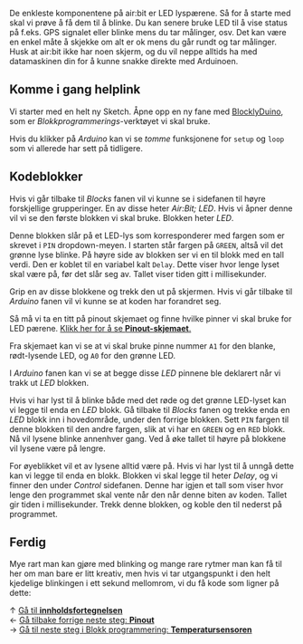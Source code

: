 De enkleste komponentene på air:bit er LED lyspærene. Så for å starte med skal vi prøve å få dem til å blinke. Du kan senere bruke LED til å vise status på f.eks. GPS signalet eller blinke mens du tar målinger, osv. Det kan være en enkel måte å skjekke om alt er ok mens du går rundt og tar målinger. Husk at air:bit ikke har noen skjerm, og du vil neppe alltids ha med datamaskinen din for å kunne snakke direkte med Arduinoen.

## Komme i gang helplink

Vi starter med en helt ny Sketch. Åpne opp en ny fane med [BlocklyDuino](http://airbit.uit.no:8080), som er _Blokkprogrammerings_-verktøyet vi skal bruke.

Hvis du klikker på _Arduino_ kan vi se _tomme_ funksjonene for `setup` og `loop` som vi allerede har sett på tidligere.

## Kodeblokker

Hvis vi går tilbake til _Blocks_ fanen vil vi kunne se i sidefanen til høyre forskjellige grupperinger. En av disse heter _Air:Bit; LED_. Hvis vi åpner denne vil vi se den første blokken vi skal bruke. Blokken heter _LED_.

Denne blokken slår på et LED-lys som korresponderer med fargen som er skrevet i `PIN` dropdown-meyen. I starten står fargen på `GREEN`, altså vil det grønne lyse blinke. På høyre side av blokken ser vi en til blokk med en tall verdi. Den er koblet til en variabel kalt `Delay`. Dette viser hvor lenge lyset skal være på, før det slår seg av. Tallet viser tiden gitt i millisekunder.

Grip en av disse blokkene og trekk den ut på skjermen. Hvis vi går tilbake til _Arduino_ fanen vil vi kunne se at koden har forandret seg.

Så må vi ta en titt på pinout skjemaet og finne hvilke pinner vi skal bruke for LED pærene. [Klikk her for å se **Pinout-skjemaet**.][pinout]

Fra skjemaet kan vi se at vi skal bruke pinne nummer `A1` for den blanke, rødt-lysende LED, og `A0` for den grønne LED. 

I _Arduino_ fanen kan vi se at begge disse _LED_ pinnene ble deklarert når vi trakk ut _LED_ blokken.

Hvis vi har lyst til å blinke både med det røde og det grønne LED-lyset kan vi legge til enda en _LED_ blokk. Gå tilbake til _Blocks_ fanen og trekke enda en _LED_ blokk inn i hovedområde, under den forrige blokken. Sett `PIN` fargen til denne blokken til den andre fargen, slik at vi har en `GREEN` og en `RED` blokk. Nå vil lysene blinke annenhver gang. Ved å øke tallet til høyre på blokkene vil lysene være på lengre.

For øyeblikket vil et av lysene alltid være på. Hvis vi har lyst til å unngå dette kan vi legge til enda en blokk. Blokken vi skal legge til heter _Delay_, og vi finner den under _Control_ sidefanen. Denne har igjen et tall som viser hvor lenge den programmet skal vente når den når denne biten av koden. Tallet gir tiden i millisekunder. Trekk denne blokken, og koble den til nederst på programmet.

## Ferdig

Mye rart man kan gjøre med blinking og mange rare rytmer man kan få til her om man bare er litt kreativ, men hvis vi tar utgangspunkt i den helt kjedelige blinkingen i ett sekund mellomrom, vi du få kode som ligner på dette:

&uarr; [Gå til **innholdsfortegnelsen**][home]  
&larr; [Gå tilbake forrige neste steg: **Pinout**][pinout]  
&rarr; [Gå til neste steg i Blokk programmering: **Temperatursensoren**][dht]  

[home]: airbit-Programmering
[pinout]: airbit-Pinout
[dht]: Programmering-med-Temperatursensoren-Blockly
